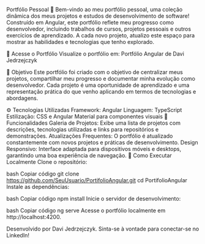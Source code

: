 Portfólio Pessoal 💼
Bem-vindo ao meu portfólio pessoal, uma coleção dinâmica dos meus projetos e estudos de desenvolvimento de software! Construído em Angular, este portfólio reflete meu progresso como desenvolvedor, incluindo trabalhos de cursos, projetos pessoais e outros exercícios de aprendizado. A cada novo projeto, atualizo este espaço para mostrar as habilidades e tecnologias que tenho explorado.

🔗 Acesse o Portfólio
Visualize o portfólio em: Portfólio Angular de Davi Jedrzejczyk

📌 Objetivo
Este portfólio foi criado com o objetivo de centralizar meus projetos, compartilhar meu progresso e documentar minha evolução como desenvolvedor. Cada projeto é uma oportunidade de aprendizado e uma representação prática do que venho aplicando em termos de tecnologias e abordagens.

⚙️ Tecnologias Utilizadas
Framework: Angular
Linguagem: TypeScript
Estilização: CSS e Angular Material para componentes visuais
🎨 Funcionalidades
Galeria de Projetos: Exibe uma lista de projetos com descrições, tecnologias utilizadas e links para repositórios e demonstrações.
Atualizações Frequentes: O portfólio é atualizado constantemente com novos projetos e práticas de desenvolvimento.
Design Responsivo: Interface adaptada para dispositivos móveis e desktops, garantindo uma boa experiência de navegação.
🚀 Como Executar Localmente
Clone o repositório:

bash
Copiar código
git clone https://github.com/SeuUsuario/PortifolioAngular.git
cd PortifolioAngular
Instale as dependências:

bash
Copiar código
npm install
Inicie o servidor de desenvolvimento:

bash
Copiar código
ng serve
Acesse o portfólio localmente em http://localhost:4200.

Desenvolvido por Davi Jedrzejczyk. Sinta-se à vontade para conectar-se no LinkedIn!
